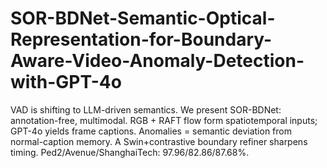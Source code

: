# SOR-BDNet-Semantic-Optical-Representation-for-Boundary-Aware-Video-Anomaly-Detection-with-GPT-4o
VAD is shifting to LLM-driven semantics. We present SOR-BDNet: annotation-free, multimodal. RGB + RAFT flow form spatiotemporal inputs; GPT-4o yields frame captions. Anomalies = semantic deviation from normal-caption memory. A Swin+contrastive boundary refiner sharpens timing. Ped2/Avenue/ShanghaiTech: 97.96/82.86/87.68%.
